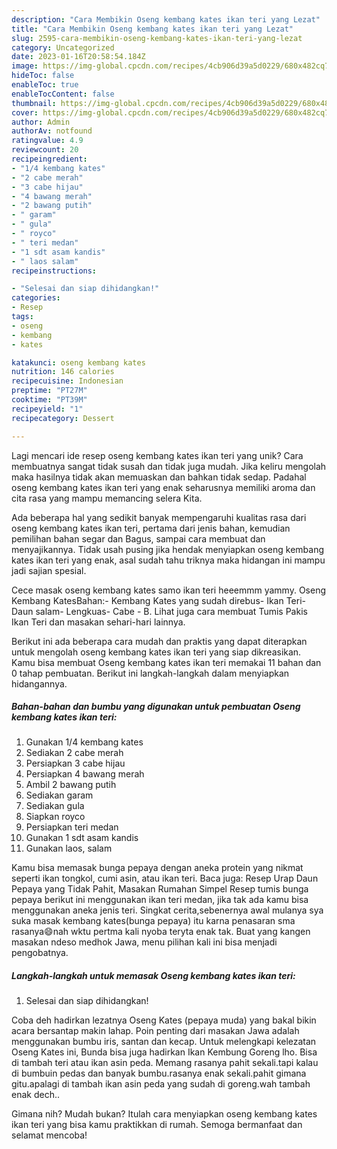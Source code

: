 ```yaml
---
description: "Cara Membikin Oseng kembang kates ikan teri yang Lezat"
title: "Cara Membikin Oseng kembang kates ikan teri yang Lezat"
slug: 2595-cara-membikin-oseng-kembang-kates-ikan-teri-yang-lezat
category: Uncategorized
date: 2023-01-16T20:58:54.184Z
image: https://img-global.cpcdn.com/recipes/4cb906d39a5d0229/680x482cq70/oseng-kembang-kates-ikan-teri-foto-resep-utama.jpg
hideToc: false
enableToc: true
enableTocContent: false
thumbnail: https://img-global.cpcdn.com/recipes/4cb906d39a5d0229/680x482cq70/oseng-kembang-kates-ikan-teri-foto-resep-utama.jpg
cover: https://img-global.cpcdn.com/recipes/4cb906d39a5d0229/680x482cq70/oseng-kembang-kates-ikan-teri-foto-resep-utama.jpg
author: Admin
authorAv: notfound
ratingvalue: 4.9
reviewcount: 20
recipeingredient:
- "1/4 kembang kates"
- "2 cabe merah"
- "3 cabe hijau"
- "4 bawang merah"
- "2 bawang putih"
- " garam"
- " gula"
- " royco"
- " teri medan"
- "1 sdt asam kandis"
- " laos salam"
recipeinstructions:

- "Selesai dan siap dihidangkan!"
categories:
- Resep
tags:
- oseng
- kembang
- kates

katakunci: oseng kembang kates 
nutrition: 146 calories
recipecuisine: Indonesian
preptime: "PT27M"
cooktime: "PT39M"
recipeyield: "1"
recipecategory: Dessert

---
```





Lagi mencari ide resep oseng kembang kates ikan teri yang unik? Cara membuatnya sangat tidak susah dan tidak juga mudah. Jika keliru mengolah maka hasilnya tidak akan memuaskan dan bahkan tidak sedap. Padahal oseng kembang kates ikan teri yang enak seharusnya memiliki aroma dan cita rasa yang mampu memancing selera Kita.





Ada beberapa hal yang sedikit banyak mempengaruhi kualitas rasa dari oseng kembang kates ikan teri, pertama dari jenis bahan, kemudian pemilihan bahan segar dan Bagus, sampai cara membuat dan menyajikannya. Tidak usah pusing jika hendak menyiapkan oseng kembang kates ikan teri yang enak,      asal sudah tahu triknya maka hidangan ini mampu jadi sajian spesial.














Cece masak oseng kembang kates samo ikan teri heeemmm yammy. Oseng Kembang KatesBahan:- Kembang Kates yang sudah direbus- Ikan Teri- Daun salam- Lengkuas- Cabe - B. Lihat juga cara membuat Tumis Pakis Ikan Teri dan masakan sehari-hari lainnya.






Berikut ini ada beberapa cara mudah dan praktis yang dapat diterapkan untuk mengolah oseng kembang kates ikan teri yang siap dikreasikan. Kamu bisa membuat Oseng kembang kates ikan teri memakai 11 bahan dan 0 tahap pembuatan. Berikut ini langkah-langkah dalam menyiapkan hidangannya.

<!--inarticleads1-->

##### Bahan-bahan dan bumbu yang digunakan untuk pembuatan Oseng kembang kates ikan teri:

1. Gunakan 1/4 kembang kates
1. Sediakan 2 cabe merah
1. Persiapkan 3 cabe hijau
1. Persiapkan 4 bawang merah
1. Ambil 2 bawang putih
1. Sediakan  garam
1. Sediakan  gula
1. Siapkan  royco
1. Persiapkan  teri medan
1. Gunakan 1 sdt asam kandis
1. Gunakan  laos, salam


Kamu bisa memasak bunga pepaya dengan aneka protein yang nikmat seperti ikan tongkol, cumi asin, atau ikan teri. Baca juga: Resep Urap Daun Pepaya yang Tidak Pahit, Masakan Rumahan Simpel Resep tumis bunga pepaya berikut ini menggunakan ikan teri medan, jika tak ada kamu bisa menggunakan aneka jenis teri. Singkat cerita,sebenernya awal mulanya sya suka masak kembang kates(bunga pepaya) itu karna penasaran sma rasanya😄nah wktu pertma kali nyoba teryta enak tak. Buat yang kangen masakan ndeso medhok Jawa, menu pilihan kali ini bisa menjadi pengobatnya. 

<!--inarticleads2-->

##### Langkah-langkah untuk memasak Oseng kembang kates ikan teri:


1. Selesai dan siap dihidangkan!

Coba deh hadirkan lezatnya Oseng Kates (pepaya muda) yang bakal bikin acara bersantap makin lahap. Poin penting dari masakan Jawa adalah menggunakan bumbu iris, santan dan kecap. Untuk melengkapi kelezatan Oseng Kates ini, Bunda bisa juga hadirkan Ikan Kembung Goreng lho. Bisa di tambah teri atau ikan asin peda. Memang rasanya pahit sekali.tapi kalau di bumbuin pedas dan banyak bumbu.rasanya enak sekali.pahit gimana gitu.apalagi di tambah ikan asin peda yang sudah di goreng.wah tambah enak dech.. 

Gimana nih? Mudah bukan? Itulah cara menyiapkan oseng kembang kates ikan teri yang bisa kamu praktikkan di rumah. Semoga bermanfaat dan selamat mencoba!
